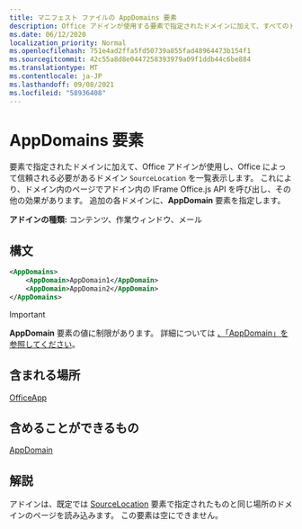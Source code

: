 ```yaml
---
title: マニフェスト ファイルの AppDomains 要素
description: Office アドインが使用する要素で指定されたドメインに加えて、すべてのドメインを一覧表示し `SourceLocation` 、Office。
ms.date: 06/12/2020
localization_priority: Normal
ms.openlocfilehash: 751e4ad2ffa5fd50739a855fad48964473b154f1
ms.sourcegitcommit: 42c55a8d8e0447258393979a09f1ddb44c6be884
ms.translationtype: MT
ms.contentlocale: ja-JP
ms.lasthandoff: 09/08/2021
ms.locfileid: "58936408"
---
```

# <a name="appdomains-element"></a>AppDomains 要素

要素で指定されたドメインに加えて、Office アドインが使用し、Office によって信頼される必要があるドメイン `SourceLocation` を一覧表示します。 これにより、ドメイン内のページでアドイン内の IFrame Office.js API を呼び出し、その他の効果があります。 追加の各ドメインに、**AppDomain** 要素を指定します。

 **アドインの種類:** コンテンツ、作業ウィンドウ、メール

## <a name="syntax"></a>構文

```XML
<AppDomains>
    <AppDomain>AppDomain1</AppDomain>
    <AppDomain>AppDomain2</AppDomain>
</AppDomains>
```

> [!IMPORTANT]
> **AppDomain** 要素の値に制限があります。 詳細については [、「AppDomain」を参照してください](appdomain.md)。

## <a name="contained-in"></a>含まれる場所

[OfficeApp](officeapp.md)

## <a name="can-contain"></a>含めることができるもの

[AppDomain](appdomain.md)

## <a name="remarks"></a>解説

アドインは、既定では [SourceLocation](sourcelocation.md) 要素で指定されたものと同じ場所のドメインのページを読み込みます。 この要素は空にできません。
